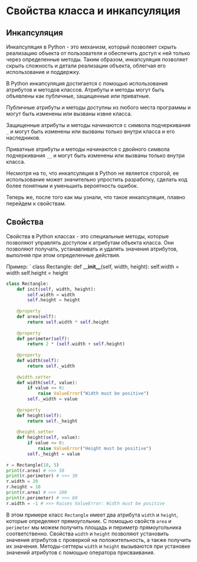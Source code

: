 # Свойства класса и инкапсуляция

## **Инкапсуляция** <a href="#inkapsulyaciya" id="inkapsulyaciya"></a>

Инкапсуляция в Python - это механизм, который позволяет скрыть реализацию объекта от пользователя и обеспечить доступ к ней только через определенные методы. Таким образом, инкапсуляция позволяет скрыть сложность и детали реализации объекта, облегчая его использование и поддержку.

В Python инкапсуляция достигается с помощью использования атрибутов и методов классов. Атрибуты и методы могут быть объявлены как публичные, защищенные или приватные.

Публичные атрибуты и методы доступны из любого места программы и могут быть изменены или вызваны извне класса.

Защищенные атрибуты и методы начинаются с символа подчеркивания `_` и могут быть изменены или вызваны только внутри класса и его наследников.

Приватные атрибуты и методы начинаются с двойного символа подчеркивания `__` и могут быть изменены или вызваны только внутри класса.

Несмотря на то, что инкапсуляция в Python не является строгой, ее использование может значительно упростить разработку, сделать код более понятным и уменьшить вероятность ошибок.

Теперь же, после того как мы узнали, что такое инкапсуляция, плавно перейдем к свойствам.

## **Свойства** <a href="#svoistva" id="svoistva"></a>

Свойства в Python классах - это специальные методы, которые позволяют управлять доступом к атрибутам объекта класса. Они позволяют получать, устанавливать и удалять значения атрибутов, выполняя при этом определенные действия.

Пример: \` class Rectangle: def \_\_**init\_\_**(self, width, height): self.width = width self.height = height

```python
class Rectangle: 
    def init(self, width, height): 
        self.width = width 
        self.height = height
        
    @property
    def area(self):
        return self.width * self.height
    
    @property
    def perimeter(self):
        return 2 * (self.width + self.height)
    
    @property
    def width(self):
        return self._width
    
    @width.setter
    def width(self, value):
        if value <= 0:
            raise ValueError("Width must be positive")
        self._width = value
    
    @property
    def height(self):
        return self._height
    
    @height.setter
    def height(self, value):
        if value <= 0:
            raise ValueError("Height must be positive")
        self._height = value
        
r = Rectangle(10, 5) 
print(r.area) # >>> 50 
print(r.perimeter) # >>> 30
r.width = 20 
r.height = 10 
print(r.area) # >>> 200 
print(r.perimeter) # >>> 60
r.width = -1 # >>> Raises ValueError: Width must be positive
```

В этом примере класс `Rectangle` имеет два атрибута `width` и `height`, которые определяют прямоугольник. С помощью свойств `area` и `perimeter` мы можем получить площадь и периметр прямоугольника соответственно. Свойства `width` и `height` позволяют установить значения атрибутов с проверкой на положительность, а также получить их значения. Методы-сеттеры `width` и `height` вызываются при установке значений атрибутов с помощью оператора присваивания.
